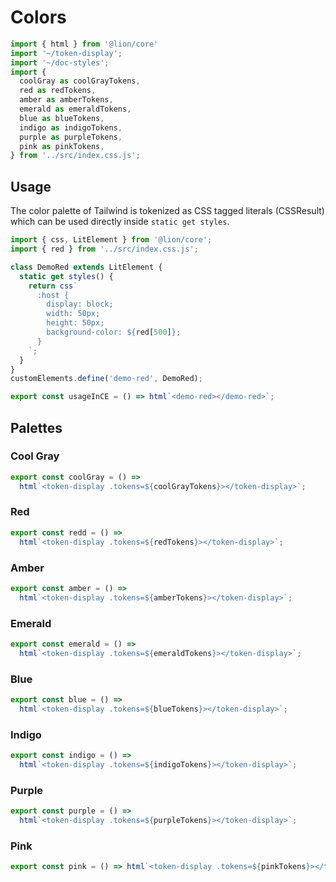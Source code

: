 # Colors

```js script
import { html } from '@lion/core'
import '~/token-display';
import '~/doc-styles';
import {
  coolGray as coolGrayTokens,
  red as redTokens,
  amber as amberTokens,
  emerald as emeraldTokens,
  blue as blueTokens,
  indigo as indigoTokens,
  purple as purpleTokens,
  pink as pinkTokens,
} from '../src/index.css.js';

```

## Usage

The color palette of Tailwind is tokenized as CSS tagged literals (CSSResult) which can be used directly inside `static get styles`.

```js preview-story
import { css, LitElement } from '@lion/core';
import { red } from '../src/index.css.js';

class DemoRed extends LitElement { 
  static get styles() {
    return css`
      :host {
        display: block;
        width: 50px;
        height: 50px;
        background-color: ${red[500]};
      }
    `;
  }
}
customElements.define('demo-red', DemoRed);

export const usageInCE = () => html`<demo-red></demo-red>`;
```

## Palettes

### Cool Gray

```js story
export const coolGray = () =>
  html`<token-display .tokens=${coolGrayTokens}></token-display>`;
```

### Red

```js story
export const redd = () =>
  html`<token-display .tokens=${redTokens}></token-display>`;
```

### Amber

```js story
export const amber = () =>
  html`<token-display .tokens=${amberTokens}></token-display>`;
```

### Emerald

```js story
export const emerald = () =>
  html`<token-display .tokens=${emeraldTokens}></token-display>`;
```

### Blue

```js story
export const blue = () =>
  html`<token-display .tokens=${blueTokens}></token-display>`;
```

### Indigo

```js story
export const indigo = () =>
  html`<token-display .tokens=${indigoTokens}></token-display>`;
```

### Purple

```js story
export const purple = () =>
  html`<token-display .tokens=${purpleTokens}></token-display>`;
```

### Pink

```js story
export const pink = () => html`<token-display .tokens=${pinkTokens}></token-display>`;
```
